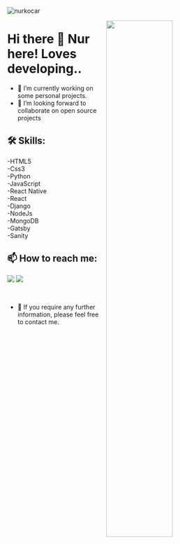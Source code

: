 <p align="left"> <img src="https://komarev.com/ghpvc/?username=nurkocar" alt="nurkocar" /> </p>

<img src="https://github-readme-stats.vercel.app/api?username=nurkocar&show_icons=true&theme=radical" align='right' width="55%">


# Hi there 👋 Nur here! Loves developing..

- 🔭 I’m currently working on some personal projects.
- 👯 I’m looking forward to collaborate on open source projects


## 🛠 Skills:<br>

-HTML5<br>
-Css3<br>
-Python<br>
-JavaScript<br>
-React Native<br>
-React<br>
-Django<br>
-NodeJs<br>
-MongoDB<br>
-Gatsby<br>
-Sanity<br>

## 📫 How to reach me: <br>

[![](https://img.shields.io/badge/linkedin-%230077B5.svg?&style=for-the-badge&logo=linkedin&logoColor=white)](https://www.linkedin.com/in/nur-kocar/)
[![](https://img.shields.io/badge/medium-%2312100E.svg?&style=for-the-badge&logo=medium&logoColor=white)](https://medium.com/@fatmanurkocar61)

<br>

- 💬 If you require any further information, please feel free to contact me.



<!-- <a href="https://github.com/nurkocar/github-readme-stats/issues">
  <img alt="Issues" src="https://img.shields.io/github/issues/nurkocar/github-readme-stats?color=0088ff" />
</a>
<a href="https://github.com/nurkocar/github-readme-stats/pulls">
  <img alt="GitHub pull requests" src="https://img.shields.io/github/issues-pr/nurkocar/github-readme-stats?color=0088ff" />
</a> -->
